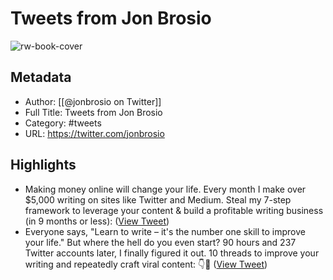 # Tweets from Jon Brosio

![rw-book-cover](https://pbs.twimg.com/profile_images/1555647748728205312/MszECt0T.jpg)

## Metadata
- Author: [[@jonbrosio on Twitter]]
- Full Title: Tweets from Jon Brosio
- Category: #tweets
- URL: https://twitter.com/jonbrosio

## Highlights
- Making money online will change your life.
  Every month I make over $5,000 writing on sites like Twitter and Medium.
  Steal my 7-step framework to leverage your content & build a profitable writing business (in 9 months or less): ([View Tweet](https://twitter.com/jonbrosio/status/1552655125008699398))
- Everyone says, "Learn to write – it's the number one skill to improve your life."
  But where the hell do you even start?
  90 hours and 237 Twitter accounts later, I finally figured it out.
  10 threads to improve your writing and repeatedly craft viral content:
  👇🧵 ([View Tweet](https://twitter.com/jonbrosio/status/1519315458679349248))
